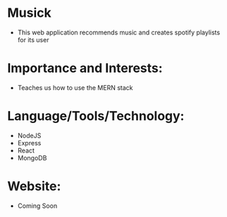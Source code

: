 # Musick
* This web application recommends music and creates spotify playlists for its user

# Importance and Interests:
* Teaches us how to use the MERN stack

# Language/Tools/Technology:
* NodeJS
* Express
* React
* MongoDB

# Website:
* Coming Soon